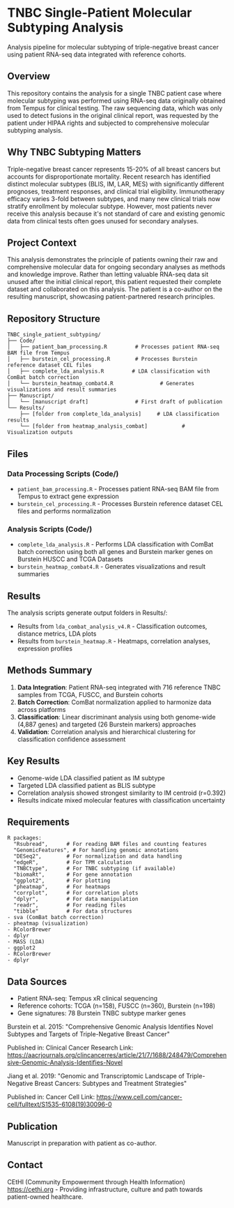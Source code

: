 # TNBC Single-Patient Molecular Subtyping Analysis

Analysis pipeline for molecular subtyping of triple-negative breast cancer using patient RNA-seq data integrated with reference cohorts.

## Overview

This repository contains the analysis for a single TNBC patient case where molecular subtyping was performed using RNA-seq data originally obtained from Tempus for clinical testing. The raw sequencing data, which was only used to detect fusions in the original clinical report, was requested by the patient under HIPAA rights and subjected to comprehensive molecular subtyping analysis.

## Why TNBC Subtyping Matters

Triple-negative breast cancer represents 15-20% of all breast cancers but accounts for disproportionate mortality. Recent research has identified distinct molecular subtypes (BLIS, IM, LAR, MES) with significantly different prognoses, treatment responses, and clinical trial eligibility. Immunotherapy efficacy varies 3-fold between subtypes, and many new clinical trials now stratify enrollment by molecular subtype. However, most patients never receive this analysis because it's not standard of care and existing genomic data from clinical tests often goes unused for secondary analyses.

## Project Context

This analysis demonstrates the principle of patients owning their raw and comprehensive molecular data for ongoing secondary analyses as methods and knowledge improve. Rather than letting valuable RNA-seq data sit unused after the initial clinical report, this patient requested their complete dataset and collaborated on this analysis. The patient is a co-author on the resulting manuscript, showcasing patient-partnered research principles.

## Repository Structure

```
TNBC_single_patient_subtyping/
├── Code/
│   ├── patient_bam_processing.R         # Processes patient RNA-seq BAM file from Tempus
│   ├── burstein_cel_processing.R        # Processes Burstein reference dataset CEL files  
│   ├── complete_lda_analysis.R         # LDA classification with ComBat batch correction
│   └── burstein_heatmap_combat4.R               # Generates visualizations and result summaries
├── Manuscript/
│   └── [manuscript draft]               # First draft of publication
└── Results/
    ├── [folder from complete_lda_analysis]     # LDA classification results
    └── [folder from heatmap_analysis_combat]           # Visualization outputs
```

## Files

### Data Processing Scripts (Code/)
- `patient_bam_processing.R` - Processes patient RNA-seq BAM file from Tempus to extract gene expression
- `burstein_cel_processing.R` - Processes Burstein reference dataset CEL files and performs normalization

### Analysis Scripts (Code/)
- `complete_lda_analysis.R` - Performs LDA classification with ComBat batch correction using both all genes and Burstein marker genes on Burstein HUSCC and TCGA Datasets
- `burstein_heatmap_combat4.R` - Generates visualizations and result summaries

## Results

The analysis scripts generate output folders in Results/:
- Results from `lda_combat_analysis_v4.R` - Classification outcomes, distance metrics, LDA plots
- Results from `burstein_heatmap.R` - Heatmaps, correlation analyses, expression profiles

## Methods Summary

1. **Data Integration**: Patient RNA-seq integrated with 716 reference TNBC samples from TCGA, FUSCC, and Burstein cohorts
2. **Batch Correction**: ComBat normalization applied to harmonize data across platforms
3. **Classification**: Linear discriminant analysis using both genome-wide (4,887 genes) and targeted (26 Burstein markers) approaches
4. **Validation**: Correlation analysis and hierarchical clustering for classification confidence assessment

## Key Results

- Genome-wide LDA classified patient as IM subtype
- Targeted LDA classified patient as BLIS subtype  
- Correlation analysis showed strongest similarity to IM centroid (r=0.392)
- Results indicate mixed molecular features with classification uncertainty

## Requirements

```
R packages:
  "Rsubread",      # For reading BAM files and counting features
  "GenomicFeatures", # For handling genomic annotations
  "DESeq2",        # For normalization and data handling
  "edgeR",         # For TPM calculation
  "TNBCtype",      # For TNBC subtyping (if available)
  "biomaRt",       # For gene annotation
  "ggplot2",       # For plotting
  "pheatmap",      # For heatmaps
  "corrplot",      # For correlation plots
  "dplyr",         # For data manipulation
  "readr",         # For reading files
  "tibble"         # For data structures
- sva (ComBat batch correction)
- pheatmap (visualization)
- RColorBrewer
- dplyr
- MASS (LDA)
- ggplot2
- RColorBrewer
- dplyr
```

## Data Sources

- Patient RNA-seq: Tempus xR clinical sequencing
- Reference cohorts: TCGA (n=158), FUSCC (n=360), Burstein (n=198)
- Gene signatures: 78 Burstein TNBC subtype marker genes

Burstein et al. 2015:
"Comprehensive Genomic Analysis Identifies Novel Subtypes and Targets of Triple-Negative Breast Cancer"

Published in: Clinical Cancer Research
Link: https://aacrjournals.org/clincancerres/article/21/7/1688/248479/Comprehensive-Genomic-Analysis-Identifies-Novel

Jiang et al. 2019:
"Genomic and Transcriptomic Landscape of Triple-Negative Breast Cancers: Subtypes and Treatment Strategies"

Published in: Cancer Cell
Link: https://www.cell.com/cancer-cell/fulltext/S1535-6108(19)30096-0

## Publication

Manuscript in preparation with patient as co-author.

## Contact

CEtHI (Community Empowerment through Health Information) https://cethi.org - Providing infrastructure, culture and path towards patient-owned healthcare.
